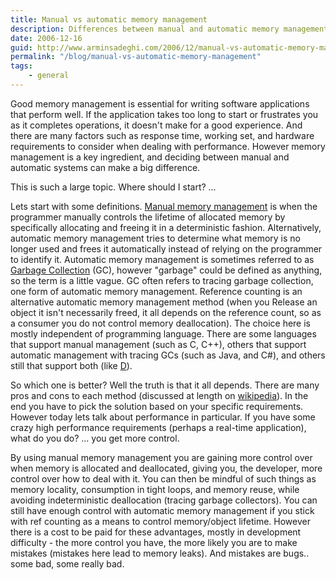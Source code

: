 ```yaml
---
title: Manual vs automatic memory management
description: Differences between manual and automatic memory management
date: 2006-12-16
guid: http://www.arminsadeghi.com/2006/12/manual-vs-automatic-memory-management/
permalink: "/blog/manual-vs-automatic-memory-management"
tags:
    - general
---
```


Good memory management is essential for writing software applications that perform well. If the application takes too long to start or frustrates you as it completes operations, it doesn't make for a good experience. And there are many factors such as response time, working set, and hardware requirements to consider when dealing with performance. However memory management is a key ingredient, and deciding between manual and automatic systems can make a big difference.

This is such a large topic. Where should I start? ...

Lets start with some definitions. [Manual memory management](http://en.wikipedia.org/wiki/Manual_memory_management) is when the programmer manually controls the lifetime of allocated memory by specifically allocating and freeing it in a deterministic fashion. Alternatively, automatic memory management tries to determine what memory is no longer used and frees it automatically instead of relying on the programmer to identify it. Automatic memory management is sometimes referred to as [Garbage Collection](http://en.wikipedia.org/wiki/Garbage_collection_%28computer_science%29) (GC), however "garbage" could be defined as anything, so the term is a little vague. GC often refers to tracing garbage collection, one form of automatic memory management. Reference counting is an alternative automatic memory management method (when you Release an object it isn't necessarily freed, it all depends on the reference count, so as a consumer you do not control memory deallocation). The choice here is mostly independent of programming language. There are some languages that support manual management (such as C, C++), others that support automatic management with tracing GCs (such as Java, and C#), and others still that support both (like [D](http://en.wikipedia.org/wiki/D_programming_language)).

So which one is better? Well the truth is that it all depends. There are many pros and cons to each method (discussed at length on [wikipedia](http://en.wikipedia.org/wiki/Memory_management)). In the end you have to pick the solution based on your specific requirements. However today lets talk about performance in particular. If you have some crazy high performance requirements (perhaps a real-time application), what do you do? ... you get more control.

By using manual memory management you are gaining more control over when memory is allocated and deallocated, giving you, the developer, more control over how to deal with it. You can then be mindful of such things as memory locality, consumption in tight loops, and memory reuse, while avoiding indeterministic deallocation (tracing garbage collectors). You can still have enough control with automatic memory management if you stick with ref counting as a means to control memory/object lifetime. However there is a cost to be paid for these advantages, mostly in development difficulty - the more control you have, the more likely you are to make mistakes (mistakes here lead to memory leaks). And mistakes are bugs.. some bad, some really bad.
